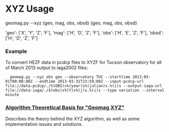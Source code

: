
# XYZ Usage #

geomag.py --xyz {geo, mag, obs, obsd} {geo, mag, obs, obsd}

  'geo':  ['X', 'Y', 'Z', 'F'],
  'mag':  ['H', 'D', 'Z', 'F'],
  'obs':  ['H', 'E', 'Z', 'F'],
  'obsd': ['H', 'D', 'Z', 'F']

### Example ###

To convert HEZF data in pcdcp files to XYZF for Tucson observatory for all of
March 2013 output to iaga2002 files:

      geomag.py --xyz obs geo --observatory TUC --starttime 2013-03-01T00:00:00Z --endtime 2013-03-31T23:59:00Z --input-pcdcp-url file://data-pcdcp/./%(OBS)s%(year)s%(julian)s.%(i)s --output-iaga-url file://data-iaga/./$(obs)s%(Y)s%(j)s.%(i)s --type variation --interval minute


### [Algorithm Theoretical Basis for "Geomag XYZ"](XYZ.md) ###
Describes the theory behind the XYZ algorithm, as well as some implementation
issues and solutions.
